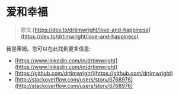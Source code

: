 # 爱和幸福

> 原文:[https://dev.to/drtimwright/love-and-happiness](https://dev.to/drtimwright/love-and-happiness)

我是蒂姆。您可以在此找到更多信息:

*   [https://www.linkedin.com/in/drtimwright](https://www.linkedin.com/in/drtimwright)
*   [https://github.com/drtimwright](https://github.com/drtimwright)
*   [http://stackoverflow.com/users/story/6768976](http://stackoverflow.com/users/story/6768976)